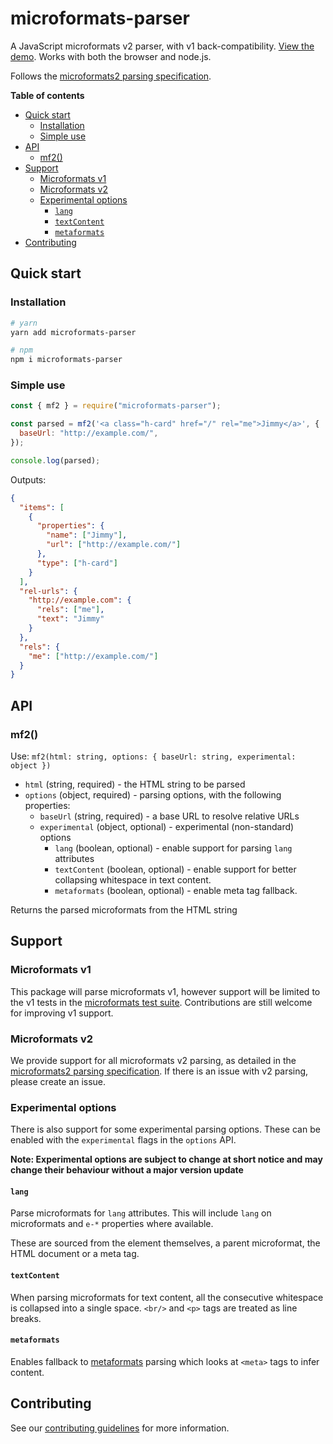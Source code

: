 # microformats-parser

A JavaScript microformats v2 parser, with v1 back-compatibility. [View the demo](https://microformats.github.io/microformats-parser/). Works with both the browser and node.js.

Follows the [microformats2 parsing specification](http://microformats.org/wiki/microformats2-parsing).

**Table of contents**

- [Quick start](#quick-start)
  - [Installation](#installation)
  - [Simple use](#simple-use)
- [API](#api)
  - [mf2()](#mf2)
- [Support](#support)
  - [Microformats v1](#microformats-v1)
  - [Microformats v2](#microformats-v2)
  - [Experimental options](#experimental-options)
    - [`lang`](#lang)
    - [`textContent`](#textcontent)
    - [`metaformats`](#metaformats)
- [Contributing](#contributing)

## Quick start

### Installation

```bash
# yarn
yarn add microformats-parser

# npm
npm i microformats-parser
```

### Simple use

```javascript
const { mf2 } = require("microformats-parser");

const parsed = mf2('<a class="h-card" href="/" rel="me">Jimmy</a>', {
  baseUrl: "http://example.com/",
});

console.log(parsed);
```

Outputs:

```json
{
  "items": [
    {
      "properties": {
        "name": ["Jimmy"],
        "url": ["http://example.com/"]
      },
      "type": ["h-card"]
    }
  ],
  "rel-urls": {
    "http://example.com": {
      "rels": ["me"],
      "text": "Jimmy"
    }
  },
  "rels": {
    "me": ["http://example.com/"]
  }
}
```

## API

### mf2()

Use: `mf2(html: string, options: { baseUrl: string, experimental: object })`

- `html` (string, required) - the HTML string to be parsed
- `options` (object, required) - parsing options, with the following properties:
  - `baseUrl` (string, required) - a base URL to resolve relative URLs
  - `experimental` (object, optional) - experimental (non-standard) options
    - `lang` (boolean, optional) - enable support for parsing `lang` attributes
    - `textContent` (boolean, optional) - enable support for better collapsing whitespace in text content.
    - `metaformats` (boolean, optional) - enable meta tag fallback.

Returns the parsed microformats from the HTML string

## Support

### Microformats v1

This package will parse microformats v1, however support will be limited to the v1 tests in the [microformats test suite](https://github.com/microformats/tests). Contributions are still welcome for improving v1 support.

### Microformats v2

We provide support for all microformats v2 parsing, as detailed in the [microformats2 parsing specification](http://microformats.org/wiki/microformats2-parsing). If there is an issue with v2 parsing, please create an issue.

### Experimental options

There is also support for some experimental parsing options. These can be enabled with the `experimental` flags in the `options` API.

**Note: Experimental options are subject to change at short notice and may change their behaviour without a major version update**

#### `lang`

Parse microformats for `lang` attributes. This will include `lang` on microformats and `e-*` properties where available.

These are sourced from the element themselves, a parent microformat, the HTML document or a meta tag.

#### `textContent`

When parsing microformats for text content, all the consecutive whitespace is collapsed into a single space. `<br/>` and `<p>` tags are treated as line breaks.

#### `metaformats`

Enables fallback to [metaformats](https://microformats.org/wiki/metaformats) parsing which looks at `<meta>` tags to infer content.

## Contributing

See our [contributing guidelines](./CONTRIBUTING.md) for more information.
